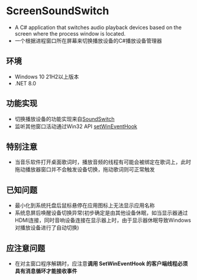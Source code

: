 # ScreenSoundSwitch
- A C# application that switches audio playback devices based on the screen where the process window is located.
- 一个根据进程窗口所在屏幕来切换播放设备的C#播放设备管理器
## 环境
- Windows 10 21H2以上版本
- .NET 8.0
## 功能实现
- 切换播放设备的功能实现来自[SoundSwitch](https://github.com/Belphemur/SoundSwitch/tree/dev/SoundSwitch)
- 监听其他窗口活动通过Win32 API [setWinEventHook](https://learn.microsoft.com/zh-cn/windows/win32/api/winuser/nf-winuser-setwineventhook)
## 特别注意
- 当音乐软件打开桌面歌词时，播放音频的线程有可能会被绑定在歌词上，此时拖动播放器窗口并不会触发设备切换，拖动歌词则可正常触发
## 已知问题
- 最小化到系统托盘后鼠标悬停在应用图标上无法显示应用名称
- 系统息屏后唤醒设备切换异常(初步确定是由其他设备休眠，如当显示器通过HDMI连接，同时音响设备连接在显示器上时，由于显示器休眠导致Windows对播放设备进行了自动切换)
## 应注意问题
- 在对主窗口程序解耦时，应注意**调用 SetWinEventHook 的客户端线程必须具有消息循环才能接收事件**
